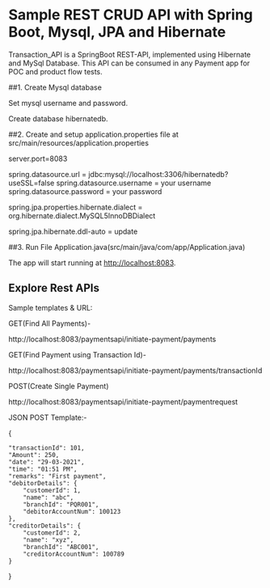 # Sample REST CRUD API with Spring Boot, Mysql, JPA and Hibernate 

Transaction_API is a SpringBoot REST-API, implemented using Hibernate and MySql Database.
This API can be consumed in any Payment app for POC and product flow tests.


##1. Create Mysql database

Set mysql username and password.

Create database hibernatedb.


##2. Create and setup application.properties file at src/main/resources/application.properties

server.port=8083

spring.datasource.url = jdbc:mysql://localhost:3306/hibernatedb?useSSL=false
spring.datasource.username = your username
spring.datasource.password = your password

spring.jpa.properties.hibernate.dialect = org.hibernate.dialect.MySQL5InnoDBDialect

spring.jpa.hibernate.ddl-auto = update


##3. Run File Application.java(src/main/java/com/app/Application.java)

The app will start running at <http://localhost:8083>.


## Explore Rest APIs

Sample templates & URL:

GET(Find All Payments)-

http://localhost:8083/paymentsapi/initiate-payment/payments

GET(Find Payment using Transaction Id)-

http://localhost:8083/paymentsapi/initiate-payment/payments/transactionId

POST(Create Single Payment)

http://localhost:8083/paymentsapi/initiate-payment/paymentrequest

JSON POST Template:-

{

	"transactionId": 101,
	"Amount": 250,
	"date": "29-03-2021",
	"time": "01:51 PM",
	"remarks": "First payment",
	"debitorDetails": {
		"customerId": 1,
		"name": "abc",
		"branchId": "PQR001",
		"debitorAccountNum": 100123
	},
	"creditorDetails": {
		"customerId": 2,
		"name": "xyz",
		"branchId": "ABC001",
		"creditorAccountNum": 100789
	}
}